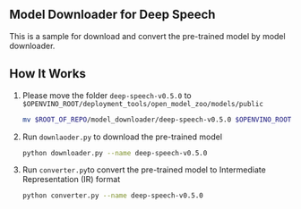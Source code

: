Model Downloader for Deep Speech
-------------------------------------------------------------------------
This is a sample for download and convert the pre-trained model by model downloader.

How It Works
-----------------------
1. Please move the folder `deep-speech-v0.5.0` to `$OPENVINO_ROOT/deployment_tools/open_model_zoo/models/public`

    ```sh
    mv $ROOT_OF_REPO/model_downloader/deep-speech-v0.5.0 $OPENVINO_ROOT/deployment_tools/open_model_zoo/models/public/deep-speech-v0.5.0
    ```
2. Run `downlaoder.py` to download the pre-trained model

    ```sh
    python downloader.py --name deep-speech-v0.5.0
    ```
3. Run `converter.py`to convert the pre-trained model to Intermediate Representation (IR) format

    ```sh
    python converter.py --name deep-speech-v0.5.0
    ```
